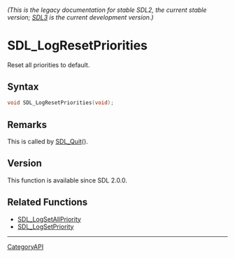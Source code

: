 ###### (This is the legacy documentation for stable SDL2, the current stable version; [SDL3](https://wiki.libsdl.org/SDL3/) is the current development version.)
# SDL_LogResetPriorities

Reset all priorities to default.

## Syntax

```c
void SDL_LogResetPriorities(void);

```

## Remarks

This is called by [SDL_Quit](SDL_Quit)().

## Version

This function is available since SDL 2.0.0.

## Related Functions

* [SDL_LogSetAllPriority](SDL_LogSetAllPriority)
* [SDL_LogSetPriority](SDL_LogSetPriority)

----
[CategoryAPI](CategoryAPI)

